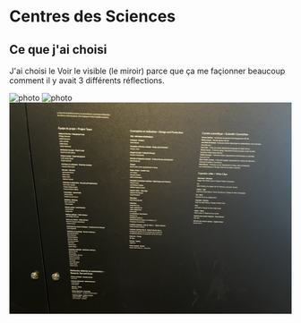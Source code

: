 # Centres des Sciences
## Ce que j'ai choisi 

J'ai choisi le Voir le visible (le miroir) parce que ça me façionner beaucoup comment il y avait 3 différents réflections.

![photo](Panneau-credit02.png.png)
![photo](Panneau-credit02.png.png)
![photo](Panneau-credit-cds03.png.png)
